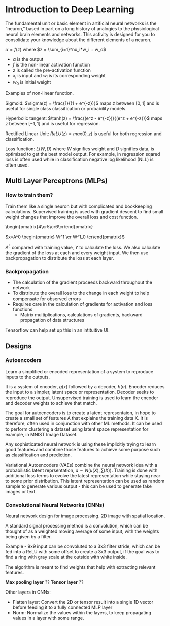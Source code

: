 # Introduction to Deep Learning

The fundamental unit or basic element in artificial neural networks is the “neuron,” based in part on a long history of analogies to the physiological neural brain elements and networks. This activity is designed for you to consolidate your knowledge about the different elements of a neuron.

$\alpha = f(z)$ where $z = \sum_{i=1}^nx_i*w_i + w_o$

- $\alpha$ is the output
- $f$ is the non-linear activation function
- $z$ is called the pre-activation function
- $x_i$ is input and $w_i$ is its corresponding weight
- $w_0$ is initial weight

Examples of non-linear function.

Sigmoid: $\sigma(z) = \frac{1}{(1 + e^{-z})}$ maps $z$ between $[0,1]$ and is useful for single class classification or probability models.

Hyperbolic tangent: $\tanh(z) = \frac{(e^z - e^{-z})}{(e^z + e^{-z})}$ maps $z$ between $[-1,1]$ and is useful for regression.

Rectified Linear Unit: $ReLU(z) = max(0,z)$ is useful for both regression and classification.

Loss function: $L(W,D)$ where $W$ signifies weight and $D$ signifies data, is optimized to get the best model output. For example, in regression sqared loss is often used while in classification negative log likelihood (NLL) is often used.

## Multi Layer Perceptrons (MLPs)

### How to train them?

Train them like a single neuron but with complicated and bookkeeping calculations. Supervised training is used with gradient descent to find small weight changes that improve the overall loss and cost function.

\begin{pmatrix}4\cr5\cr6\cr\end{pmatrix}

$x=A^0 \begin{pmatrix} W^1 \cr W^1_0 \cr\end{pmatrix}$

$A^L$ compared with training value, $Y$ to calculate the loss. We also calculate the gradient of the loss at each and every weight input. We then use backpropagation to distribute the loss at each layer.

### Backpropagation

- The calculation of the gradient proceeds backward throughout the network
- To distribute the overall loss to the change in each weight to help compensate for observed errors
- Requires care in the calculation of gradients for activation and loss functions
  - Matrix multiplications, calculations of gradients, backward propagation of data structures

Tensorflow can help set up this in an intituitive UI.

## Designs

### Autoencoders

Learn a simplified or encoded representation of a system to reproduce inputs to the outputs.

It is a system of encoder, $g(x)$ followed by a decoder, $h(a)$. Encoder reduces the input to a simpler, latent space or representation. Decoder seeks to reproduce the output. Unsupervised training is used to learn the encoder and decoder weights to achieve that match.

The goal for autoencoders is to create a latent representaion, in hope to create a small set of features A that explains the training data X. It is therefore, often used in conjunction with other ML methods. It can be used to perform clustering a dataset using latent space representation for example, in MNIST Image Dataset.

Any sophisticated neural network is using these implicitly trying to learn good features and combine those features to achieve some purpose such as classification and prediction.

Variational Autoencoders (VAEs) combine the neural network idea with a probabilistic latent reprsentation, $a \sim N(\mu(X), \sum(X))$. Training is done with additional loss terms to evolve the latest representation while staying near to some prior distribution. This latent representation can be used as random sample to generate various output - this can be used to generate fake images or text.

### Convolutional Neural Networks (CNNs)

Neural network design for image processing. 2D image with spatial location.

A standard signal processing method is a convolution, which can be thought of as a weighted moving average of some input, with the weights being given by a filter.

Example - 9x9 input can be convoluted to a 3x3 filter stride, which can be fed into a ReLU with some offset to create a 3x3 output, if the goal was to find a ring with gray scale at the outside with white inside.

The algorithm is meant to find weights that help with extracting relevant features.

**Max pooling layer** ??
**Tensor layer** ??

Other layers in CNNs:

- Flatten layer: Convert the 2D or tensor result into a single 1D vector before feeding it to a fully connected MLP layer
- Norm: Normalize the values within the layers, to keep propagating values in a layer with some range.
